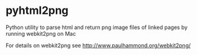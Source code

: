 pyhtml2png
==========

Python utility to parse html and return png image files of linked pages by running webkit2png on Mac

For details on webkit2png see http://www.paulhammond.org/webkit2png/
